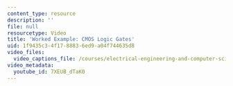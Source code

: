 ```yaml
---
content_type: resource
description: ''
file: null
resourcetype: Video
title: 'Worked Example: CMOS Logic Gates'
uid: 1f9435c3-4f17-8883-6ed9-a04f744635d8
video_files:
  video_captions_file: /courses/electrical-engineering-and-computer-science/6-004-computation-structures-spring-2017/c3/c3s2/c3s2v8/worked-example-cmos-logic-gates/7XEUB_dTaK0.vtt
video_metadata:
  youtube_id: 7XEUB_dTaK0
---
```

